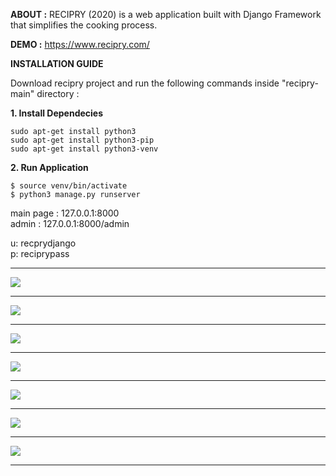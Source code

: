 **ABOUT :** RECIPRY (2020) is a web application built with Django Framework that simplifies the cooking process.

**DEMO :** https://www.recipry.com/<br>

**INSTALLATION GUIDE<br>**

Download recipry project and run the following commands inside "recipry-main" directory :<br>

**1. Install Dependecies<br>**
```
sudo apt-get install python3
sudo apt-get install python3-pip
sudo apt-get install python3-venv
```
**2. Run Application<br>**
```
$ source venv/bin/activate
$ python3 manage.py runserver
```
main page : 127.0.0.1:8000<br>
admin     : 127.0.0.1:8000/admin<br>
  
u: recprydjango<br>
p: reciprypass<br>

<hr>
<img src="media/images/rec1.png">
<hr>
<img src="media/images/rec2.png">
<hr>
<img src="media/images/rec3.png">
<hr>
<img src="media/images/rec4.png">
<hr>
<img src="media/images/rec5.png">
<hr>
<img src="media/images/rec6.png">
<hr>
<img src="media/images/rec7.png">
<hr>
